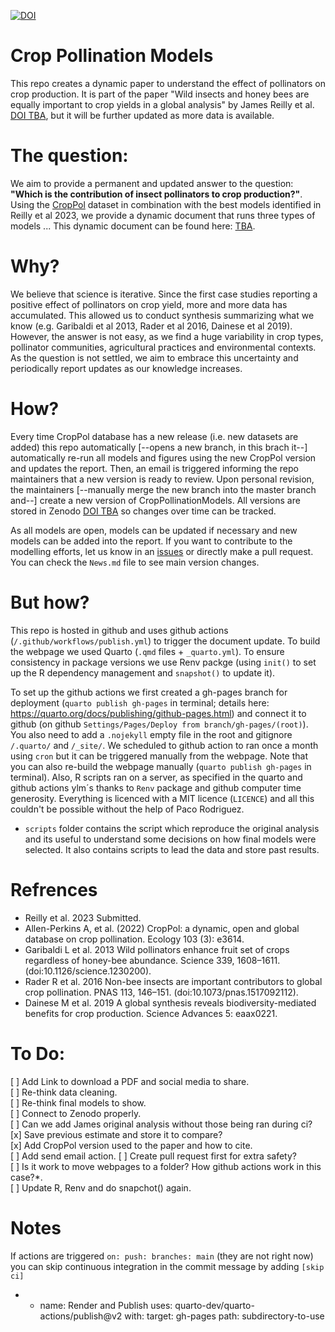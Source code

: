 [![DOI](https://zenodo.org/badge/240485535.svg)](https://zenodo.org/badge/latestdoi/240485535)

# Crop Pollination Models

This repo creates a dynamic paper to understand the effect of pollinators on crop production. It is part of the paper "Wild insects and honey bees are equally important to crop yields in a global analysis" by James Reilly et al. [DOI TBA](), but it will be further updated as more data is available.   

# The question:  

We aim to provide a permanent and updated answer to the question: **"Which is the contribution of insect pollinators to crop production?"**.
Using the [CropPol](https://github.com/ibartomeus/OBservData) dataset in combination with the best models identified in Reilly et al 2023, we provide a dynamic document that runs three types of models ... This dynamic document can be found here: [TBA]().  

# Why?  

We believe that science is iterative. Since the first case studies reporting a positive effect of pollinators on crop yield, more and more data has accumulated. This allowed us to conduct synthesis summarizing what we know (e.g. Garibaldi et al 2013, Rader et al 2016, Dainese et al 2019). However, the answer is not easy, as we find a huge variability in crop types, pollinator communities, agricultural practices and environmental contexts. As the question is not settled, we aim to embrace this uncertainty and periodically report updates as our knowledge increases.   

# How? 

Every time CropPol database has a new release (i.e. new datasets are added) this repo automatically [--opens a new branch, in this brach it--] automatically re-run all models and figures using the new CropPol version and updates the report. Then, an email is triggered informing the repo maintainers that a new version is ready to review. Upon personal revision, the maintainers [--manually merge the new branch into the master branch and--] create a new version of CropPollinationModels. All versions are stored in Zenodo [DOI TBA]() so changes over time can be tracked.  

As all models are open, models can be updated if necessary and new models can be added into the report. If you want to contribute to the modelling efforts, let us know in an [issues]() or directly make a pull request. You can check the `News.md` file to see main version changes.

# But how?  

This repo is hosted in github and uses github actions (`/.github/workflows/publish.yml`) to trigger the document update. To build the webpage we used Quarto (`.qmd` files + `_quarto.yml`). To ensure consistency in package versions we use Renv packge (using `init()` to set up the R dependency management and `snapshot()` to update it).

To set up the github actions we first created a gh-pages branch for deployment (`quarto publish gh-pages` in terminal; details here: https://quarto.org/docs/publishing/github-pages.html) and connect it to github (on github `Settings/Pages/Deploy from branch/gh-pages/(root)`). You also need to add a `.nojekyll` empty file in the root and gitignore `/.quarto/` and
`/_site/`. We scheduled to github action to ran once a month using `cron` but it can be triggered manually from the webpage. Note that you can also re-build the webpage manually (`quarto publish gh-pages` in terminal). Also, R scripts ran on a server, as specified in the quarto and github actions ylm´s thanks to `Renv` package and github computer time generosity. Everything is licenced with a MIT licence (`LICENCE`) and all this couldn't be possible without the help of Paco Rodriguez.    

- `scripts` folder contains the script which reproduce the original analysis and its useful to understand some decisions on how final models were selected. It also contains scripts to lead the data and store past results.

# Refrences 

- Reilly et al. 2023 Submitted.
- Allen-Perkins A, et al. (2022) CropPol: a dynamic, open and global database on crop pollination. Ecology 103 (3): e3614.  
- Garibaldi L et al. 2013 Wild pollinators enhance fruit set of crops regardless of honey-bee abundance. Science 339, 1608–1611. (doi:10.1126/science.1230200). 
- Rader R et al. 2016 Non-bee insects are important contributors to global crop pollination. PNAS 113, 146–151. (doi:10.1073/pnas.1517092112). 
- Dainese M et al. 2019 A global synthesis reveals biodiversity-mediated benefits for crop production. Science Advances 5: eaax0221.  

# To Do:  
[ ] Add Link to download a PDF and social media to share.   
[ ] Re-think data cleaning.   
[ ] Re-think final models to show.   
[ ] Connect to Zenodo properly.   
[ ] Can we add James original analysis without those being ran during ci?
[x] Save previous estimate and store it to compare?   
[x] Add CropPol version used to the paper and how to cite.    
[ ] Add send email action. 
[ ] Create pull request first for extra safety?   
[ ] Is it work to move webpages to a folder? How github actions work in this case?*.     
[ ] Update R, Renv and do snapchot() again.

# Notes
If actions are triggered `on: push: branches: main` (they are not right now) you can skip continuous integration in the commit message by adding `[skip ci]` 

* - name: Render and Publish
  uses: quarto-dev/quarto-actions/publish@v2
  with:
    target: gh-pages
    path: subdirectory-to-use